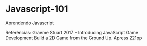 # Javascript-101
Aprendendo Javascript


Referências:
Graeme Stuart 2017 - Introducing JavaScript Game Development Build a 2D Game from the Ground Up. Apress  221pp
